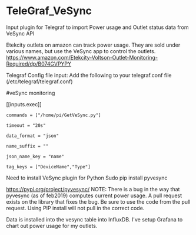 # TeleGraf_VeSync
Input plugin for Telegraf to import Power usage and Outlet status data from VeSync API

Etekcity outlets on amazon can track power usage. They are sold under various names, but use the VeSync app to control the outlets. 
https://www.amazon.com/Etekcity-Voltson-Outlet-Monitoring-Required/dp/B074GVPYPY






Telegraf Config file input:
Add the following to your telegraf.conf file (/etc/telegraf/telegraf.conf)


#veSync monitoring

[[inputs.exec]]

    commands = ["/home/pi/GetVeSync.py"]
    
    timeout = "20s"
    
    data_format = "json"
    
    name_suffix = ""
    
    json_name_key = "name"
    
    tag_keys = ["DeviceName","Type"]
    



Need to install VeSync plugin for Python
Sudo pip install pyvesync


https://pypi.org/project/pyvesync/
NOTE: There is a bug in the way that pyvesync (as of feb2019) computes current power usage. A pull request exists on the library that fixes the bug. Be sure to use the code from the pull request. Using PIP install will not pull in the correct code. 

Data is installed into the vesync table into InfluxDB. I've setup Grafana to chart out power usage for my outlets.
